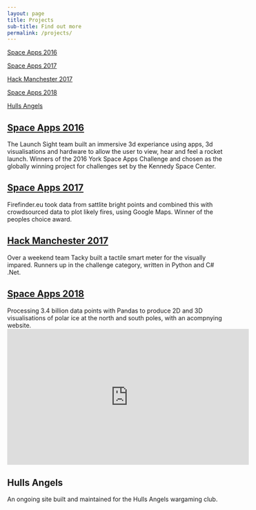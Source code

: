 ```yaml
---
layout: page
title: Projects
sub-title: Find out more
permalink: /projects/
---
```

<nav>
    <a href="#SpaceApps2016">
        <div>
            <p>
            Space Apps 2016
            </p>
        </div>
    </a>
    <a href="#SpaceApps2017">
        <div>
            <p>
                Space Apps 2017
            </p>
        </div>
    </a>
    <a href="#HackMcr2017">
        <div>
            <p>
                Hack Manchester 2017
            </p>
        </div>
    </a>
    <a href="#SpaceApps2018">
        <div>
            <p>
                Space Apps 2018
            </p>
        </div>
    </a>
    <a href="#HullsAngels">
        <div>
            <p>
                Hulls Angels
            </p>
        </div>
    </a>
</nav>  

<h2 class="u-h2"><a href="https://2016.spaceappschallenge.org/challenges/space-station/launch-a-global-experience/projects/launch-sight" name="SpaceApps2016">Space Apps 2016</a></h2>
The Launch Sight team built an immersive 3d experiance using apps, 3d visualisations and hardware to allow the user to view, hear and feel a rocket launch.
Winners of the 2016 York Space Apps Challenge and chosen as the globally winning project for challenges set by the Kennedy Space Center.


<h2 class="u-h2"><a href="https://2017.spaceappschallenge.org/challenges/warning-danger-ahead/and-you-can-help-fight-fires/teams/firefindereu" name="SpaceApps2017">Space Apps 2017</a></h2>
Firefinder.eu took data from sattlite bright points and combined this with crowdsourced data to plot likely fires, using Google Maps. Winner of the peoples choice award.


<h2 class="u-h2"><a href="https://www.youtube.com/watch?feature=youtu.be&v=k73Jceg-lM8&t=41m30s&app=desktop" name="HackMcr2017">Hack Manchester 2017</a></h2>
Over a weekend team Tacky built a tactile smart meter for the visually impared. Runners up in the challenge category, written in Python and C# .Net.


<h2 class="u-h2"><a href="https://2018.spaceappschallenge.org/challenges/icy-glare/recycle-polar-opposites/teams/summit/" name="SpaceApps2018">Space Apps 2018</a></h2>
Processing 3.4 billion data points with Pandas to produce 2D and 3D visualisations of polar ice at the north and south poles, with an acompnying website.

<iframe width="560" height="315" src="https://www.youtube-nocookie.com/embed/zd6RlF03pdU" title="YouTube video player" frameborder="0" allow="accelerometer; autoplay; clipboard-write; encrypted-media; gyroscope; picture-in-picture" allowfullscreen></iframe>

<h2 class="u-h2"><a hrerf="https://hullsangels.com" name="HullsAngels">Hulls Angels</a></h2>
An ongoing site built and maintained for the Hulls Angels wargaming club.